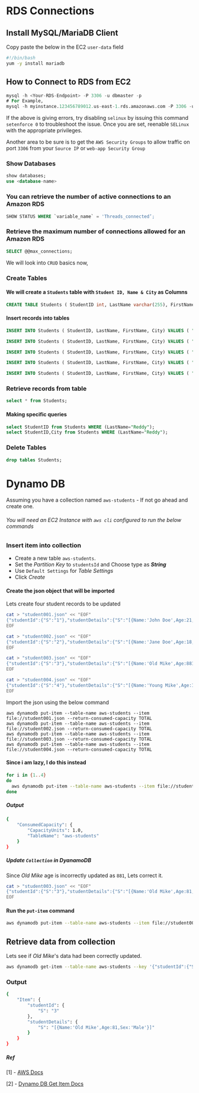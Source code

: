# RDS Connections

## Install MySQL/MariaDB Client
Copy paste the below in the EC2 `user-data` field
```sh
#!/bin/bash
yum -y install mariadb
```

## How to Connect to RDS from EC2
```sql
mysql -h <Your-RDS-Endpoint> -P 3306 -u dbmaster -p
# For Example,
mysql -h myinstance.123456789012.us-east-1.rds.amazonaws.com -P 3306 -u dbmaster -p
```
If the above is giving errors, try disabling `selinux` by issuing this command `setenforce 0` to troubleshoot the issue. Once you are set, reenable `SELinux` with the appropriate privileges.

Another area to be sure is to get the `AWS Security Groups` to allow traffic on port `3306` from your `Source IP` or `web-app Security Group` 

### Show Databases
```sql
show databases;
use <database-name>
```

### You can retrieve the number of active connections to an Amazon RDS

```sql
SHOW STATUS WHERE `variable_name` = 'Threads_connected’;
```

### Retrieve the maximum number of connections allowed for an Amazon RDS

```sql
SELECT @@max_connections;
```

We will look into `CRUD` basics now,

### Create Tables

#### We will create a `Students` table with `Student ID, Name & City` as Columns

```sql
CREATE TABLE Students ( StudentID int, LastName varchar(255), FirstName varchar(255), City varchar(255) );
```

#### Insert records into tables
```sql
INSERT INTO Students ( StudentID, LastName, FirstName, City) VALUES ( "001", "Kumar", "Anil", "Singapore" );

INSERT INTO Students ( StudentID, LastName, FirstName, City) VALUES ( "002", "Reddy", "M", "Hyderabad" );

INSERT INTO Students ( StudentID, LastName, FirstName, City) VALUES ( "003", "Reddy", "N", "Hyderabad" );

INSERT INTO Students ( StudentID, LastName, FirstName, City) VALUES ( "004", "Vel", "D", "Chennai" );

INSERT INTO Students ( StudentID, LastName, FirstName, City) VALUES ( "005", "Student", "Martian", "Mars" );
```

### Retrieve records from table
```sql
select * from Students;
```

#### Making specific queries
```sql
select StudentID from Students WHERE (LastName="Reddy");
select StudentID,City from Students WHERE (LastName="Reddy");
```

### Delete Tables
```sql
drop tables Students;
```

# Dynamo DB

Assuming you have a collection named `aws-students` - If not go ahead and create one.

###### You will need an EC2 Instance with `aws cli` configured to run the below commands

### Insert item into collection

- Create a new table `aws-students`.
- Set the _Partition Key_ to `studentsId` and Choose type as _**String**_
- Use `Default Settings` for _Table Settings_
- Click _Create_

#### Create the json object that will be imported
Lets create four student records to be updated
```sh
cat > "student001.json" << "EOF"
{"studentId":{"S":"1"},"studentDetails":{"S":"[{Name:'John Doe',Age:21,Sex:Male}]"}}
EOF

cat > "student002.json" << "EOF"
{"studentId":{"S":"2"},"studentDetails":{"S":"[{Name:'Jane Doe',Age:18,Sex:Female}]"}}
EOF

cat > "student003.json" << "EOF"
{"studentId":{"S":"3"},"studentDetails":{"S":"[{Name:'Old Mike',Age:881,Sex:''}]"}}
EOF

cat > "student004.json" << "EOF"
{"studentId":{"S":"4"},"studentDetails":{"S":"[{Name:'Young Mike',Age:18,Sex:}]"}}
EOF
```

Import the json using the below command
```nosql
aws dynamodb put-item --table-name aws-students --item file://student001.json --return-consumed-capacity TOTAL
aws dynamodb put-item --table-name aws-students --item file://student002.json --return-consumed-capacity TOTAL
aws dynamodb put-item --table-name aws-students --item file://student003.json --return-consumed-capacity TOTAL
aws dynamodb put-item --table-name aws-students --item file://student004.json --return-consumed-capacity TOTAL
```

#### Since i am lazy, I do this instead
```sh
for i in {1..4}
do
  aws dynamodb put-item --table-name aws-students --item file://student00$i.json --return-consumed-capacity TOTAL
done
```

##### Output
```sh
{
    "ConsumedCapacity": {
        "CapacityUnits": 1.0, 
        "TableName": "aws-students"
    }
}
```

##### Update `Collection` in DyanamoDB
Since _Old Mike_ age is incorrectly updated as `881`, Lets correct it.
```sh
cat > "student003.json" << "EOF"
{"studentId":{"S":"3"},"studentDetails":{"S":"[{Name:'Old Mike',Age:81,Sex:'Male'}]"}}
EOF
```
#### Run the `put-item` command
```sh
aws dynamodb put-item --table-name aws-students --item file://student003.json --return-consumed-capacity TOTAL
```

## Retrieve data from collection
Lets see if _Old Mike_'s data had been correctly updated.
```sh
aws dynamodb get-item --table-name aws-students --key '{"studentId":{"S":"3"}}'
```

### Output
```sh
{
    "Item": {
        "studentId": {
            "S": "3"
        },
        "studentDetails": {
            "S": "[{Name:'Old Mike',Age:81,Sex:'Male'}]"
        }
    }
}
```

##### Ref
[1] - [AWS Docs](http://docs.aws.amazon.com/cli/latest/reference/dynamodb/put-item.html)

[2] - [Dynamo DB Get Item Docs](http://docs.aws.amazon.com/cli/latest/reference/dynamodb/get-item.html)
